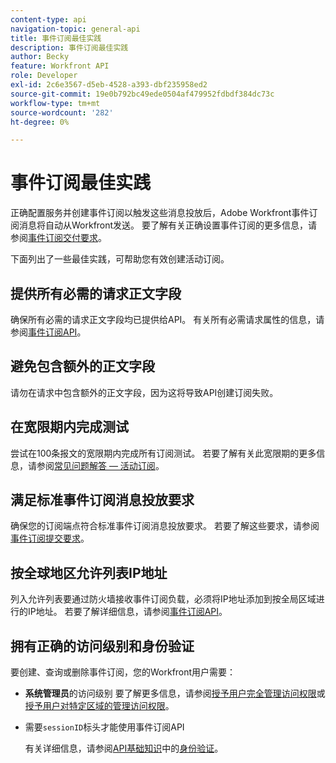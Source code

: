 ```yaml
---
content-type: api
navigation-topic: general-api
title: 事件订阅最佳实践
description: 事件订阅最佳实践
author: Becky
feature: Workfront API
role: Developer
exl-id: 2c6e3567-d5eb-4528-a393-dbf235958ed2
source-git-commit: 19e0b792bc49ede0504af479952fdbdf384dc73c
workflow-type: tm+mt
source-wordcount: '282'
ht-degree: 0%

---
```



# 事件订阅最佳实践

正确配置服务并创建事件订阅以触发这些消息投放后，Adobe Workfront事件订阅消息将自动从Workfront发送。 要了解有关正确设置事件订阅的更多信息，请参阅[事件订阅交付要求](../../wf-api/general/setup-event-sub-endpoint.md)。


下面列出了一些最佳实践，可帮助您有效创建活动订阅。

## 提供所有必需的请求正文字段

确保所有必需的请求正文字段均已提供给API。 有关所有必需请求属性的信息，请参阅[事件订阅API](../../wf-api/general/event-subs-api.md)。

## 避免包含额外的正文字段

请勿在请求中包含额外的正文字段，因为这将导致API创建订阅失败。

## 在宽限期内完成测试

尝试在100条报文的宽限期内完成所有订阅测试。 若要了解有关此宽限期的更多信息，请参阅[常见问题解答 — 活动订阅](../../wf-api/general/event-subs-faq.md)。

## 满足标准事件订阅消息投放要求

确保您的订阅端点符合标准事件订阅消息投放要求。 若要了解这些要求，请参阅[事件订阅提交要求](../../wf-api/general/setup-event-sub-endpoint.md)。

## 按全球地区允许列表IP地址

列入允许列表要通过防火墙接收事件订阅负载，必须将IP地址添加到按全局区域进行的IP地址。 若要了解详细信息，请参阅[事件订阅API](../../wf-api/general/event-subs-api.md)。

## 拥有正确的访问级别和身份验证

要创建、查询或删除事件订阅，您的Workfront用户需要：

* **系统管理员**&#x200B;的访问级别
要了解更多信息，请参阅[授予用户完全管理访问权限](../../administration-and-setup/add-users/configure-and-grant-access/grant-a-user-full-administrative-access.md)或[授予用户对特定区域的管理访问权限](../../administration-and-setup/add-users/configure-and-grant-access/grant-users-admin-access-certain-areas.md)。

* 需要`sessionID`标头才能使用事件订阅API

  有关详细信息，请参阅[API基础知识](api-basics.md)中的[身份验证](api-basics.md#authentication)。
